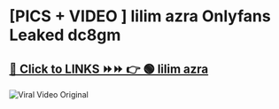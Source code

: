 
 # [PICS + VIDEO ] lilim azra Onlyfans Leaked dc8gm

## <h2><a href="https://clipsfans.com/lilim_azra&ref=git">🔗 Click to LINKS ⏩⏩ 👉 🟢 lilim azra </a></h2>

<a href="https://clipsfans.com/lilim_azra&ref=git" rel="nofollow" data-target="animated-image.originalLink"><img src="https://i.ibb.co.com/xMMVF88/686577567.gif" alt="Viral Video Original" style="max-width: 100%; display: inline-block;" data-target="animated-image.originalImage"></a>

